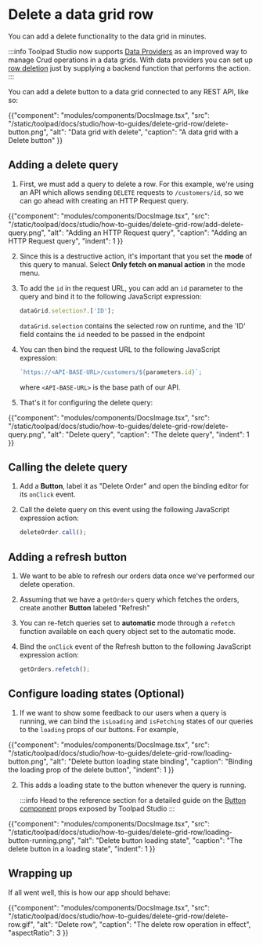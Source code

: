 # Delete a data grid row

<p class="description">You can add a delete functionality to the data grid in minutes.</p>

:::info
Toolpad Studio now supports [Data Providers](/toolpad/studio/concepts/data-providers/) as an improved way to manage Crud operations in a data grids. With data providers you can set up [row deletion](/toolpad/studio/concepts/data-providers/#deleting-rows) just by supplying a backend function that performs the action.
:::

You can add a delete button to a data grid connected to any REST API, like so:

{{"component": "modules/components/DocsImage.tsx", "src": "/static/toolpad/docs/studio/how-to-guides/delete-grid-row/delete-button.png", "alt": "Data grid with delete", "caption": "A data grid with a Delete button" }}

## Adding a delete query

1. First, we must add a query to delete a row. For this example, we're using an API which allows sending `DELETE` requests to `/customers/id`, so we can go ahead with creating an HTTP Request query.

{{"component": "modules/components/DocsImage.tsx", "src": "/static/toolpad/docs/studio/how-to-guides/delete-grid-row/add-delete-query.png", "alt": "Adding an HTTP Request query", "caption": "Adding an HTTP Request query", "indent": 1 }}

2. Since this is a destructive action, it's important that you set the **mode** of this query to manual. Select **Only fetch on manual action** in the mode menu.

3. To add the `id` in the request URL, you can add an `id` parameter to the query and bind it to the following JavaScript expression:

   ```js
   dataGrid.selection?.['ID'];
   ```

   `dataGrid.selection` contains the selected row on runtime, and the 'ID' field contains the `id` needed to be passed in the endpoint

4. You can then bind the request URL to the following JavaScript expression:

   ```js
   `https://<API-BASE-URL>/customers/${parameters.id}`;
   ```

   where `<API-BASE-URL>` is the base path of our API.

5. That's it for configuring the delete query:

{{"component": "modules/components/DocsImage.tsx", "src": "/static/toolpad/docs/studio/how-to-guides/delete-grid-row/delete-query.png", "alt": "Delete query", "caption": "The delete query", "indent": 1 }}

## Calling the delete query

1. Add a **Button**, label it as "Delete Order" and open the binding editor for its `onClick` event.

2. Call the delete query on this event using the following JavaScript expression action:
   ```js
   deleteOrder.call();
   ```

## Adding a refresh button

1. We want to be able to refresh our orders data once we've performed our delete operation.

2. Assuming that we have a `getOrders` query which fetches the orders, create another **Button** labeled "Refresh"

3. You can re-fetch queries set to **automatic** mode through a `refetch` function available on each query object set to the automatic mode.

4. Bind the `onClick` event of the Refresh button to the following JavaScript expression action:

   ```js
   getOrders.refetch();
   ```

## Configure loading states (Optional)

1. If we want to show some feedback to our users when a query is running, we can bind the `isLoading` and `isFetching` states of our queries to the `loading` props of our buttons. For example,

{{"component": "modules/components/DocsImage.tsx", "src": "/static/toolpad/docs/studio/how-to-guides/delete-grid-row/loading-button.png", "alt": "Delete button loading state binding", "caption": "Binding the loading prop of the delete button", "indent": 1 }}

2. This adds a loading state to the button whenever the query is running.

   :::info
   Head to the reference section for a detailed guide on the [Button component](/toolpad/studio/reference/components/button/) props exposed by Toolpad Studio
   :::

{{"component": "modules/components/DocsImage.tsx", "src": "/static/toolpad/docs/studio/how-to-guides/delete-grid-row/loading-button-running.png", "alt": "Delete button loading state", "caption": "The delete button in a loading state", "indent": 1 }}

## Wrapping up

If all went well, this is how our app should behave:

{{"component": "modules/components/DocsImage.tsx", "src": "/static/toolpad/docs/studio/how-to-guides/delete-grid-row/delete-row.gif", "alt": "Delete row", "caption": "The delete row operation in effect", "aspectRatio": 3 }}
